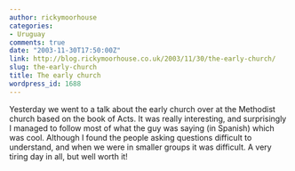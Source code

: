 ```yaml
---
author: rickymoorhouse
categories:
- Uruguay
comments: true
date: "2003-11-30T17:50:00Z"
link: http://blog.rickymoorhouse.co.uk/2003/11/30/the-early-church/
slug: the-early-church
title: The early church
wordpress_id: 1688
---
```


Yesterday we went to a talk about the early church over at the Methodist church based on the book of Acts. It was really interesting, and surprisingly I managed to follow most of what the guy was saying (in Spanish) which was cool. Although I found the people asking questions difficult to understand, and when we were in smaller groups it was difficult. A very tiring day in all, but well worth it!
